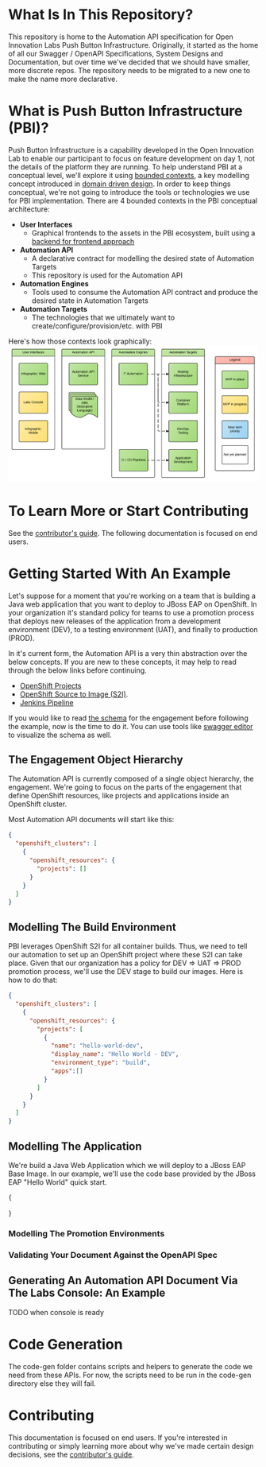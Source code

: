 # What Is In This Repository?
This repository is home to the Automation API specification for Open Innovation Labs Push Button Infrastructure. Originally, it started as the home of all our Swagger / OpenAPI Specifications, System Designs and Documentation, but over time we've decided that we should have smaller, more discrete repos. The repository needs to be migrated to a new one to make the name more declarative.

# What is Push Button Infrastructure (PBI)?

Push Button Infrastructure is a capability developed in the Open Innovation Lab to enable our participant to focus on feature development on day 1, not the details of the platform they are running. To help understand PBI at a conceptual level, we'll explore it using [bounded contexts](http://martinfowler.com/bliki/BoundedContext.html), a key modelling concept introduced in [domain driven design](https://www.amazon.com/Domain-Driven-Design-Tackling-Complexity-Software/dp/0321125215). In order to keep things conceptual, we're not going to introduce the tools or technologies we use for PBI implementation. There are 4 bounded contexts in the PBI conceptual architecture:

* **User Interfaces**
  * Graphical frontends to the assets in the PBI ecosystem, built using a [backend for frontend approach](https://www.thoughtworks.com/insights/blog/bff-soundcloud)
* **Automation API**
   * A declarative contract for modelling the desired state of Automation Targets
   * This repository is used for the Automation API
* **Automation Engines**
   * Tools used to consume the Automation API contract and produce the desired state in Automation Targets
* **Automation Targets**
  * The technologies that we ultimately want to create/configure/provision/etc. with PBI


Here's how those contexts look graphically:
![alt text](images/PBI_Conceptual.png "PBI Conceptual Architecture")

# To Learn More or Start Contributing
See the [contributor's guide](CONTRIBUTING.md). The following documentation is focused on end users. 

# Getting Started With An Example

Let's suppose for a moment that you're working on a team that is building a Java web application that you want to deploy to JBoss EAP on OpenShift. In your organization it's standard policy for teams to use a promotion process that deploys new releases of the application from a development environment (DEV), to a testing environment (UAT), and finally to production (PROD). 

In it's current form, the Automation API is a very thin abstraction over the below concepts. If you are new to these concepts, it may help to read through the below links before continuing.

* [OpenShift Projects](https://docs.openshift.com/container-platform/3.3/architecture/core_concepts/projects_and_users.html#architecture-core-concepts-projects-and-users)
* [OpenShift Source to Image (S2I)](https://docs.openshift.com/container-platform/3.3/architecture/core_concepts/builds_and_image_streams.html).
* [Jenkins Pipeline](https://go.cloudbees.com/docs/cloudbees-documentation/cookbook/book.html#_continuous_delivery_with_jenkins_pipeline)

If you would like to read [the schema](swagger.yml) for the engagement before following the example, now is the time to do it. You can use tools like [swagger editor](http://editor.swagger.io/) to visualize the schema as well. 

## The Engagement Object Hierarchy

The Automation API is currently composed of a single object hierarchy, the engagement. We're going to focus on the parts of the engagement that define OpenShift resources, like projects and applications inside an OpenShift cluster. 

Most Automation API documents will start like this:

```json
{
  "openshift_clusters": [
    {
      "openshift_resources": {    
        "projects": []
      }
    }
  ]
}
```

## Modelling The Build Environment

PBI leverages OpenShift S2I for all container builds. Thus, we need to tell our automation to set up an OpenShift project where these S2I can take place. Given that our organization has a policy for DEV => UAT => PROD promotion process, we'll use the DEV stage to build our images. Here is how to do that:

```json
{
  "openshift_clusters": [
    {
      "openshift_resources": {
        "projects": [
          {
            "name": "hello-world-dev",
            "display_name": "Hello World - DEV",
            "environment_type": "build",
            "apps":[]
          }
        ]
      }
    }
  ]
}
```

## Modelling The Application

We're build a Java Web Application which we will deploy to a JBoss EAP Base Image. In our example, we'll use the code base provided by the JBoss EAP "Hello World" quick start.

```
{

}

```



### Modelling The Promotion Environments

### Validating Your Document Against the OpenAPI Spec


## Generating An Automation API Document Via The Labs Console: An Example
TODO when console is ready

# Code Generation
The code-gen folder contains scripts and helpers to generate the code we need from these APIs. For now, the scripts need to be run in the code-gen directory else they will fail.

# Contributing
This documentation is focused on end users. If you're interested in contributing or simply learning more about why we've made certain design decisions, see the [contributor's guide](CONTRIBUTING.md).